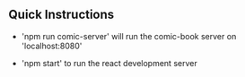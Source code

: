 ## Quick Instructions

- 'npm run comic-server' will run the comic-book server on 'localhost:8080'

- 'npm start' to run the react development server